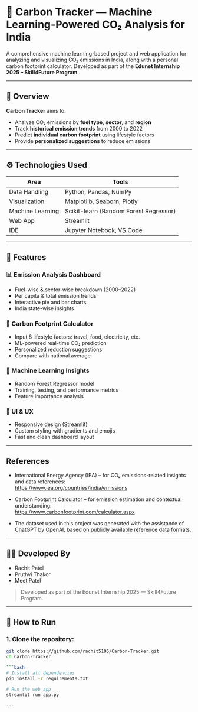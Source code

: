 <!-- # A Machine Learning-powered Carbon Tracker project for CO₂ analysis.

# Carbon Tracker

Carbon Tracker is an initiative to analyze and visualize carbon dioxide (CO₂) emissions data for better environmental awareness and sustainability insights.

This project is part of the Edunet Internship Program and focuses on India’s carbon emission trends over the years.

---

## Project Overview

Carbon Tracker helps:
- Analyze CO₂ emissions by fuel type and industrial sector
- Track changes across years
- Estimate personal CO₂ impact using a CO₂ footprint calculator  

---

## Features

- Fuel-wise and sector-wise emissions analysis
- Year-over-year trend visualization
- Per capita emissions insights
- Clean and organized dataset structure
- Jupyter Notebook-based analysis

---

## Technologies Used

- Python 3
- Pandas
- Matplotlib / Seaborn
- Jupyter Notebook

---

## References

- International Energy Agency (IEA) – for CO₂ emissions-related insights and data references:  
  https://www.iea.org/countries/india/emissions

- Carbon Footprint Calculator – for emission estimation and contextual understanding:  
  https://www.carbonfootprint.com/calculator.aspx

- The dataset used in this project was generated with the assistance of ChatGPT by OpenAI, based on publicly available reference data formats.

---

## Developed By

- Rachit Patel  
- Pruthvi Thakor  
- Meet Patel  

> Developed as part of the Edunet Internship 2025 — Skill4Future Program.

---

## How to Run

1. Clone the repository:
   ```bash
   git clone https://github.com/rachit5105/Carbon-Tracker.git
   cd Carbon-Tracker
   
2. Open the notebook using Jupyter:
   jupyter notebook main.ipynb
   
3. Ensure all dataset files are placed in the data source folder. -->



# 🌱 Carbon Tracker — Machine Learning-Powered CO₂ Analysis for India

A comprehensive machine learning-based project and web application for analyzing and visualizing CO₂ emissions in India, along with a personal carbon footprint calculator. Developed as part of the **Edunet Internship 2025 – Skill4Future Program**.

---

## 📌 Overview

**Carbon Tracker** aims to:
- Analyze CO₂ emissions by **fuel type**, **sector**, and **region**
- Track **historical emission trends** from 2000 to 2022
- Predict **individual carbon footprint** using lifestyle factors
- Provide **personalized suggestions** to reduce emissions

---

## ⚙️ Technologies Used

| Area | Tools |
|------|-------|
| Data Handling | Python, Pandas, NumPy |
| Visualization | Matplotlib, Seaborn, Plotly |
| Machine Learning | Scikit-learn (Random Forest Regressor) |
| Web App | Streamlit |
| IDE | Jupyter Notebook, VS Code |

---

## 🚀 Features

### 📊 Emission Analysis Dashboard
- Fuel-wise & sector-wise breakdown (2000–2022)
- Per capita & total emission trends
- Interactive pie and bar charts
- India state-wise insights

### 🧮 Carbon Footprint Calculator
- Input 8 lifestyle factors: travel, food, electricity, etc.
- ML-powered real-time CO₂ prediction
- Personalized reduction suggestions
- Compare with national average

### 🤖 Machine Learning Insights
- Random Forest Regressor model
- Training, testing, and performance metrics
- Feature importance analysis

### 🎨 UI & UX
- Responsive design (Streamlit)
- Custom styling with gradients and emojis
- Fast and clean dashboard layout

---

## References

- International Energy Agency (IEA) – for CO₂ emissions-related insights and data references:  
  https://www.iea.org/countries/india/emissions

- Carbon Footprint Calculator – for emission estimation and contextual understanding:  
  https://www.carbonfootprint.com/calculator.aspx

- The dataset used in this project was generated with the assistance of ChatGPT by OpenAI, based on publicly available reference data formats.

---

## 👨‍💻 Developed By

- Rachit Patel  
- Pruthvi Thakor  
- Meet Patel  

> Developed as part of the Edunet Internship 2025 — Skill4Future Program.

---

## 🔧 How to Run

### 1. Clone the repository:

```bash
git clone https://github.com/rachit5105/Carbon-Tracker.git
cd Carbon-Tracker

```bash
# Install all dependencies
pip install -r requirements.txt

# Run the web app
streamlit run app.py

---